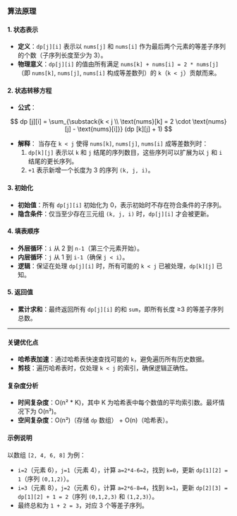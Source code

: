 ### 算法原理

#### 1. 状态表示

- **定义**：`dp[j][i]` 表示以 `nums[j]` 和 `nums[i]` 作为最后两个元素的等差子序列的个数（子序列长度至少为 3）。
- **物理意义**：`dp[j][i]` 的值由所有满足 `nums[k] + nums[i] = 2 * nums[j]`（即 `nums[k]`, `nums[j]`, `nums[i]` 构成等差数列）的 `k`（`k < j`）贡献而来。

#### 2. 状态转移方程

- **公式**：  

$$
dp [j][i] = \sum_{\substack{k < j \\ \text{nums}[k] = 2 \cdot \text{nums}[j] - \text{nums}[i]}} (dp [k][j] + 1)
$$

- **解释**：  当存在 `k < j` 使得 `nums[k]`, `nums[j]`, `nums[i]` 成等差数列时：
  1. `dp[k][j]` 表示以 `k` 和 `j` 结尾的序列数目，这些序列可以扩展为以 `j` 和 `i` 结尾的更长序列。
  2. `+1` 表示新增一个长度为 3 的序列 `(k, j, i)`。

#### 3. 初始化

- **初始值**：所有 `dp[j][i]` 初始化为 0，表示初始时不存在符合条件的子序列。
- **隐含条件**：仅当至少存在三元组 `(k, j, i)` 时，`dp[j][i]` 才会被更新。

#### 4. 填表顺序

- **外层循环**：`i` 从 2 到 `n-1`（第三个元素开始）。
- **内层循环**：`j` 从 1 到 `i-1`（确保 `j < i`）。
- **逻辑**：保证在处理 `dp[j][i]` 时，所有可能的 `k < j` 已被处理，`dp[k][j]` 已知。

#### 5. 返回值

- **累计求和**：最终返回所有 `dp[j][i]` 的和 `sum`，即所有长度 ≥3 的等差子序列总数。

---

#### 关键优化点

- **哈希表加速**：通过哈希表快速查找可能的 `k`，避免遍历所有历史数据。
- **剪枝**：遍历哈希表时，仅处理 `k < j` 的索引，确保逻辑正确性。

#### 复杂度分析

- **时间复杂度**：O(n² * K)，其中 K 为哈希表中每个数值的平均索引数。最坏情况下为 O(n³)。
- **空间复杂度**：O(n²)（存储 `dp` 数组） + O(n)（哈希表）。

#### 示例说明

以数组 `[2, 4, 6, 8]` 为例：
- `i=2`（元素 6），`j=1`（元素 4），计算 `a=2*4-6=2`，找到 `k=0`，更新 `dp[1][2] = 1`（序列 `(0,1,2)`）。
- `i=3`（元素 8），`j=2`（元素 6），计算 `a=2*6-8=4`，找到 `k=1`，更新 `dp[2][3] = dp[1][2] + 1 = 2`（序列 `(0,1,2,3)` 和 `(1,2,3)`）。
- 最终总和为 `1 + 2 = 3`，对应 3 个等差子序列。